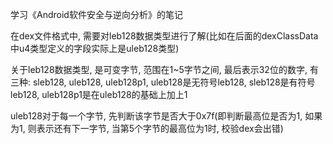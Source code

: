 学习《Android软件安全与逆向分析》的笔记

在dex文件格式中, 需要对leb128数据类型进行了解(比如在后面的dexClassData中u4类型定义的字段实际上是uleb128类型)

关于leb128数据类型, 是可变字节, 范围在1~5字节之间, 最后表示32位的数字, 有三种: sleb128, uleb128, uleb128p1, uleb128是无符号leb128, 
sleb128是有符号leb128, uleb128p1是在uleb128的基础上加上1

uleb128对于每一个字节, 先判断该字节是否大于0x7f(即判断最高位是否为1, 如果为1, 则表示还有下一字节, 当第5个字节的最高位为1时, 校验dex会出错)


